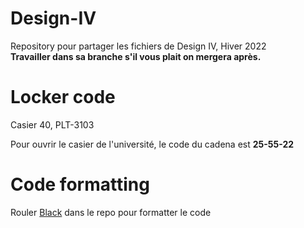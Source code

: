 # Design-IV
Repository pour partager les fichiers de Design IV, Hiver 2022  
**Travailler dans sa branche s'il vous plait on mergera après.**

# Locker code
Casier 40, PLT-3103

Pour ouvrir le casier de l'université, le code du cadena est **25-55-22**

# Code formatting
Rouler [Black](https://github.com/psf/black) dans le repo pour formatter le code


